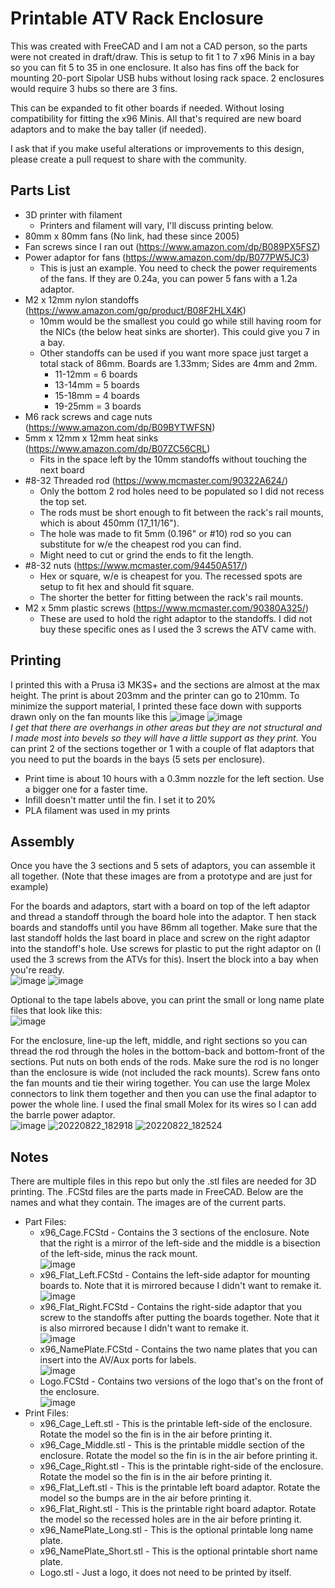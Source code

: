 # Printable ATV Rack Enclosure
This was created with FreeCAD and I am not a CAD person, so the parts were not created in draft/draw. 
This is setup to fit 1 to 7 x96 Minis in a bay so you can fit 5 to 35 in one enclosure. 
It also has fins off the back for mounting 20-port Sipolar USB hubs without losing rack space. 2 enclosures would require 3 hubs so there are 3 fins.

This can be expanded to fit other boards if needed. Without losing compatibility for fitting the x96 Minis. 
All that's required are new board adaptors and to make the bay taller (if needed).

I ask that if you make useful alterations or improvements to this design, please create a pull request to share with the community.

## Parts List
 - 3D printer with filament
    - Printers and filament will vary, I'll discuss printing below.
 - 80mm x 80mm fans (No link, had these since 2005)
 - Fan screws since I ran out (https://www.amazon.com/dp/B089PX5FSZ)
 - Power adaptor for fans (https://www.amazon.com/dp/B077PW5JC3)
   - This is just an example. You need to check the power requirements of the fans. If they are 0.24a, you can power 5 fans with a 1.2a adaptor.
 - M2 x 12mm nylon standoffs (https://www.amazon.com/gp/product/B08F2HLX4K)
   - 10mm would be the smallest you could go while still having room for the NICs (the below heat sinks are shorter). This could give you 7 in a bay.
   - Other standoffs can be used if you want more space just target a total stack of 86mm. Boards are 1.33mm; Sides are 4mm and 2mm. 
     - 11-12mm = 6 boards
     - 13-14mm = 5 boards
     - 15-18mm = 4 boards
     - 19-25mm = 3 boards
 - M6 rack screws and cage nuts (https://www.amazon.com/dp/B09BYTWFSN)
 - 5mm x 12mm x 12mm heat sinks (https://www.amazon.com/dp/B07ZC56CRL)
   - Fits in the space left by the 10mm standoffs without touching the next board
 - #8-32 Threaded rod (https://www.mcmaster.com/90322A624/)
   - Only the bottom 2 rod holes need to be populated so I did not recess the top set.
   - The rods must be short enough to fit between the rack's rail mounts, which is about 450mm (17_11/16"). 
   - The hole was made to fit 5mm (0.196" or #10) rod so you can substitute for w/e the cheapest rod you can find.
   - Might need to cut or grind the ends to fit the length.
 - #8-32 nuts (https://www.mcmaster.com/94450A517/)
   - Hex or square, w/e is cheapest for you. The recessed spots are setup to fit hex and should fit square.
   - The shorter the better for fitting between the rack's rail mounts.
 - M2 x 5mm plastic screws (https://www.mcmaster.com/90380A325/)
   - These are used to hold the right adaptor to the standoffs. I did not buy these specific ones as I used the 3 screws the ATV came with.

## Printing
I printed this with a Prusa i3 MK3S+ and the sections are almost at the max height. The print is about 203mm and the printer can go to 210mm. 
To minimize the support material, I printed these face down with supports drawn only on the fan mounts like this 
![image](https://raw.githubusercontent.com/Kneckter/ATVRackEnclosure/master/Images/support_paint.png) 
![image](https://raw.githubusercontent.com/Kneckter/ATVRackEnclosure/master/Images/support_slice.png)
<br>*I get that there are overhangs in other areas but they are not structural and I made most into bevels so they will have a little support as they print.*
You can print 2 of the sections together or 1 with a couple of flat adaptors that you need to put the boards in the bays (5 sets per enclosure).

 - Print time is about 10 hours with a 0.3mm nozzle for the left section. Use a bigger one for a faster time.
 - Infill doesn't matter until the fin. I set it to 20%
 - PLA filament was used in my prints

## Assembly
Once you have the 3 sections and 5 sets of adaptors, you can assemble it all together. (Note that these images are from a prototype and are just for example)

For the boards and adaptors, start with a board on top of the left adaptor and thread a standoff through the board hole into the adaptor. T
hen stack boards and standoffs until you have 86mm all together. 
Make sure that the last standoff holds the last board in place and screw on the right adaptor into the standoff's hole. 
Use screws for plastic to put the right adaptor on (I used the 3 screws from the ATVs for this). Insert the block into a bay when you're ready.<br>
![image](https://raw.githubusercontent.com/Kneckter/ATVRackEnclosure/master/Images/flats_attached.png)
![image](https://raw.githubusercontent.com/Kneckter/ATVRackEnclosure/master/Images/flats_installed.png)

Optional to the tape labels above, you can print the small or long name plate files that look like this:<br>
![image](https://raw.githubusercontent.com/Kneckter/ATVRackEnclosure/master/Images/optional_name_plates.jpg)

For the enclosure, line-up the left, middle, and right sections so you can thread the rod through the holes in the bottom-back and bottom-front of the sections. 
Put nuts on both ends of the rods. Make sure the rod is no longer than the enclosure is wide (not included the rack mounts). 
Screw fans onto the fan mounts and tie their wiring together. 
You can use the large Molex connectors to link them together and then you can use the final adaptor to power the whole line. 
I used the final small Molex for its wires so I can add the barrle power adaptor.<br>
![image](https://raw.githubusercontent.com/Kneckter/ATVRackEnclosure/master/Images/filled_rack.png)
![20220822_182918](https://raw.githubusercontent.com/Kneckter/ATVRackEnclosure/master/Images/back_installed.jpg)
![20220822_182524](https://raw.githubusercontent.com/Kneckter/ATVRackEnclosure/master/Images/front_installed.jpg)

## Notes
There are multiple files in this repo but only the .stl files are needed for 3D printing. The .FCStd files are the parts made in FreeCAD. 
Below are the names and what they contain. The images are of the current parts.

 - Part Files:
   - x96_Cage.FCStd - Contains the 3 sections of the enclosure. Note that the right is a mirror of the left-side and the middle is a bisection of the left-side, minus the rack mount.<br>
   ![image](https://raw.githubusercontent.com/Kneckter/ATVRackEnclosure/master/Images/cage_sections.png)
   - x96_Flat_Left.FCStd - Contains the left-side adaptor for mounting boards to. Note that it is mirrored because I didn't want to remake it.<br>
   ![image](https://raw.githubusercontent.com/Kneckter/ATVRackEnclosure/master/Images/flat_left.png)
   - x96_Flat_Right.FCStd - Contains the right-side adaptor that you screw to the standoffs after putting the boards together. Note that it is also mirrored because I didn't want to remake it.<br>
   ![image](https://raw.githubusercontent.com/Kneckter/ATVRackEnclosure/master/Images/flat_right.png)
   - x96_NamePlate.FCStd - Contains the two name plates that you can insert into the AV/Aux ports for labels.<br>
   ![image](https://raw.githubusercontent.com/Kneckter/ATVRackEnclosure/master/Images/name_plates.png)
   - Logo.FCStd - Contains two versions of the logo that's on the front of the enclosure.<br>
   ![image](https://raw.githubusercontent.com/Kneckter/ATVRackEnclosure/master/Images/logos.png)
 - Print Files:
   - x96_Cage_Left.stl - This is the printable left-side of the enclosure. Rotate the model so the fin is in the air before printing it.
   - x96_Cage_Middle.stl - This is the printable middle section of the enclosure. Rotate the model so the fin is in the air before printing it.
   - x96_Cage_Right.stl - This is the printable right-side of the enclosure. Rotate the model so the fin is in the air before printing it.
   - x96_Flat_Left.stl - This is the printable left board adaptor. Rotate the model so the bumps are in the air before printing it.
   - x96_Flat_Right.stl - This is the printable right board adaptor. Rotate the model so the recessed holes are in the air before printing it.
   - x96_NamePlate_Long.stl - This is the optional printable long name plate.
   - x96_NamePlate_Short.stl - This is the optional printable short name plate.
   - Logo.stl - Just a logo, it does not need to be printed by itself.
